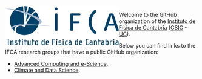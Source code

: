 <img width="300" align="left" src="https://raw.githubusercontent.com/IFCA-all/.github/main/profile/logo.png" alt="IFCA logo" />

Welcome to the GitHub organization of the
[Instituto de Física de Cantabria](https://ifca.unican.es)
([CSIC](https://www.csic.es) -
[UC](https://web.unican.es)).

Below you can find links to the IFCA research groups that have a public GitHub
organization:

* [Advanced Computing and e-Science](https://github.com/IFCA-Computing/).
* [Climate and Data Science](https://github.com/SantanderMetGroup/).
